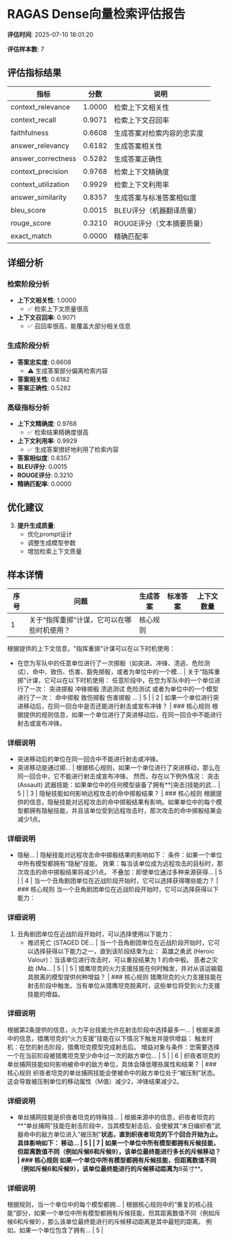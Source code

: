 # RAGAS Dense向量检索评估报告

**评估时间**: 2025-07-10 18:01:20

**评估样本数**: 7

## 评估指标结果

| 指标 | 分数 | 说明 |
|------|------|------|
| context_relevance | 1.0000 | 检索上下文相关性 |
| context_recall | 0.9071 | 检索上下文召回率 |
| faithfulness | 0.6608 | 生成答案对检索内容的忠实度 |
| answer_relevancy | 0.6182 | 生成答案相关性 |
| answer_correctness | 0.5282 | 生成答案正确性 |
| context_precision | 0.9768 | 检索上下文精确度 |
| context_utilization | 0.9929 | 检索上下文利用率 |
| answer_similarity | 0.8357 | 生成答案与标准答案相似度 |
| bleu_score | 0.0015 | BLEU评分（机器翻译质量） |
| rouge_score | 0.3210 | ROUGE评分（文本摘要质量） |
| exact_match | 0.0000 | 精确匹配率 |

## 详细分析

### 检索阶段分析

- **上下文相关性**: 1.0000
  - ✅ 检索上下文质量很高
- **上下文召回率**: 0.9071
  - ✅ 召回率很高，能覆盖大部分相关信息

### 生成阶段分析

- **答案忠实度**: 0.6608
  - ⚠️ 生成答案部分偏离检索内容
- **答案相关性**: 0.6182
- **答案正确性**: 0.5282

### 高级指标分析

- **上下文精确度**: 0.9768
  - ✅ 检索结果精确度很高
- **上下文利用率**: 0.9929
  - ✅ 生成答案很好地利用了检索内容
- **答案相似度**: 0.8357
- **BLEU评分**: 0.0015
- **ROUGE评分**: 0.3210
- **精确匹配率**: 0.0000

## 优化建议

3. **提升生成质量**:
   - 优化prompt设计
   - 调整生成模型参数
   - 增加检索上下文质量


## 样本详情

| 序号 | 问题 | 生成答案 | 标准答案 | 上下文数量 |
|------|------|----------|----------|------------|
| 1 | 关于“指挥重掷”计谋，它可以在哪些时机使用？ | 核心规则
根据提供的上下文信息，"指挥重掷"计谋可以在以下时机使用：
- 在您为军队中的任意单位进行了一次掷骰（如突进、冲锋、溃逃、危险测试）、命中、致伤、伤害、豁免掷骰，或者为单位中的一个模... | 关于“指挥重掷”计谋，它可以在以下时机使用：
任意阶段中，在您为军队中的一个单位进行了一次：
突进掷骰
冲锋掷骰
溃逃测试
危险测试
或者为单位中的一个模型进行了一次：
命中掷骰
致伤掷骰
伤害掷骰
... | 5 |
| 2 | 如果一个单位进行突进移动后，在同一回合中是否还能进行射击或宣布冲锋？ | ### 核心规则
根据提供的规则信息，如果一个单位进行了突进移动后，在同一回合中不能进行射击或宣布冲锋。

### 详细说明
- 突进移动后的单位在同一回合中不能进行射击或冲锋。
- 突进移动是通过掷... | 根据核心规则，如果一个单位进行了突进移动，那么在同一回合中，它不能进行射击或宣布冲锋。
然而，存在以下例外情况：
突击 (Assault) 武器技能：如果单位中的任何模型装备了拥有**[突击]技能的武... | 5 |
| 3 | 隐秘技能如何影响远程攻击的命中掷骰结果？ | ### 核心规则
根据提供的信息，隐秘技能对远程攻击的命中掷骰结果有影响。如果单位中的每个模型都拥有隐秘技能，并且该单位受到远程攻击时，那次攻击的命中掷骰结果会减少1点。

### 详细说明
- 隐秘... | 隐秘技能对远程攻击命中掷骰结果的影响如下：
条件：如果一个单位中所有模型都拥有“隐秘”技能。
效果：每当该单位成为远程攻击的目标时，那次攻击的命中掷骰结果将减少1点。
不叠加：即使单位通过多种来源获得... | 5 |
| 4 | 当一个丑角剧团单位在近战阶段开始时，它可以选择获得哪些能力？ | ### 核心规则
当一个丑角剧团单位在近战阶段开始时，它可以选择获得以下能力：

### 详细说明
1. 丑角剧团单位在近战阶段开始时，可以选择使用以下能力：
   - 推迟死亡 (STAGED DE... | 当一个丑角剧团单位在近战阶段开始时，它可以选择获得以下能力之一，直到该阶段结束为止：
英雄之勇武 (Heroic Valour)：当该单位进行攻击时，可以重投结果为 1 的命中骰。
恶者之灾劫 (Ma... | 5 |
| 5 | 猎鹰坦克的火力支援技能在何时触发，并对从该运输载具脱离的模型提供何种增益？ | ### 核心规则
猎鹰坦克的火力支援技能在射击阶段中触发。当有单位从猎鹰坦克脱离时，这些单位将受到火力支援技能的增益。

### 详细说明
根据第2条提供的信息，火力平台技能允许在射击阶段中选择最多一... | 根据来源中的信息，猎鹰坦克的“火力支援”技能在以下情况下触发并提供增益：
触发时机：在您的射击阶段，猎鹰坦克模型完成射击后。
增益对象与条件：您需要选择一个在当前阶段被猎鹰坦克至少命中过一次的敌方单位... | 5 |
| 6 | 织夜者坦克的单丝捕网技能如何影响被命中的敌方单位，具体会降低哪些属性和结果？ | ### 核心规则
织夜者坦克的单丝捕网技能会使被命中的敌方单位处于“被压制”状态。这会导致被压制单位的移动属性（M值）减少2，冲锋结果减少2。

### 详细说明
- 单丝捕网技能是织夜者坦克的特殊技... | 根据来源中的信息，织夜者坦克的**“单丝捕网”技能在射击阶段中，当其模型射击后，会使被其“末日编织者”武器命中的敌方单位进入“被压制”**状态，直到织夜者坦克的下个回合开始为止。
具体影响如下：
移动... | 5 |
| 7 | 如果一个单位中所有模型都拥有斥候技能，但距离数值不同（例如斥候6和斥候9），该单位最终能进行多长的斥候移动？ | ### 核心规则
如果一个单位中所有模型都拥有斥候技能，但距离数值不同（例如斥候6和斥候9），该单位最终能进行的斥候移动距离为**9英寸**。

### 详细说明
根据规则，当一个单位中的每个模型都拥... | 根据核心规则中的“重复的核心技能”部分，如果一个单位中所有模型都拥有斥候技能，但其距离数值不同（例如斥候6和斥候9），那么该单位最终能进行的斥候移动距离是其中最短的距离。
例如，如果一个单位包含了拥有... | 5 |
